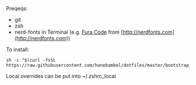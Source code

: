 Preqeqs:
* git
* zsh
* nerd-fonts in Terminal (e.g. [Fura Code](https://github.com/ryanoasis/nerd-fonts/releases/download/v2.0.0/FiraCode.zip) from  [http://nerdfonts.com](http://nerdfonts.com))

To install:

    sh -c "$(curl -fsSL https://raw.githubusercontent.com/hanebambel/dotfiles/master/bootstrap_zsh.sh)"

Local overrides can be put into ~/.zshrc_local
